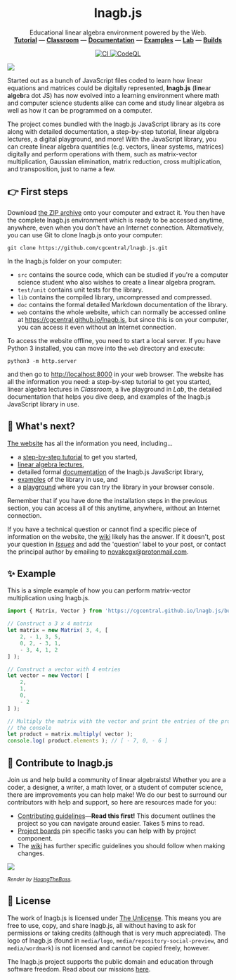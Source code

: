 <h1 align="center">lnagb.js</h1>

<p align="center">
    Educational linear algebra environment powered by the Web.
    <br/>
    <a href="https://cgcentral.github.io/lnagb.js/tutorial"><b>Tutorial</b></a>
    &mdash;
    <a href="https://cgcentral.github.io/lnagb.js/classroom"><b>Classroom</b></a>
    &mdash;
    <a href="https://cgcentral.github.io/lnagb.js/docs"><b>Documentation</b></a>
    &mdash;
    <a href="https://cgcentral.github.io/lnagb.js/examples"><b>Examples</b></a>
    &mdash;
    <a href="https://cgcentral.github.io/lnagb.js/lab"><b>Lab</b></a>
    &mdash;
    <a href="https://cgcentral.github.io/lnagb.js/builds"><b>Builds</b></a>
</p>

<p align="center">
    <a href="https://github.com/cgcentral/lnagb.js/actions/workflows/ci.yml">
        <img alt="CI" src="https://github.com/cgcentral/lnagb.js/actions/workflows/ci.yml/badge.svg?branch=dev" />
    </a>
    <a href="https://github.com/cgcentral/lnagb.js/actions/workflows/codeql-analysis.yml">
        <img alt="CodeQL" src="https://github.com/cgcentral/lnagb.js/actions/workflows/codeql-analysis.yml/badge.svg?branch=dev" />
    </a>
</p>

![](media/wordmark/png/wordmark-pad.png)

Started out as a bunch of JavaScript files coded to learn how linear equations
and matrices could be digitally represented, **lnagb.js** (<b>l</b>i<b>n</b>ear
<b>a</b>l<b>g</b>e<b>b</b>ra dot JS) has now evolved into a learning environment
where math and computer science students alike can come and study linear algebra
as well as how it can be programmed on a computer.

The project comes bundled with the lnagb.js JavaScript library as its core along
with detailed documentation, a step-by-step tutorial, linear algebra lectures,
a digital playground, and more! With the JavaScript library, you can create
linear algebra quantities (e.g. vectors, linear systems, matrices) digitally and
perform operations with them, such as matrix-vector multiplication, Gaussian
elimination, matrix reduction, cross multiplication, and transposition, just to
name a few.

:point_right: First steps
-------------------------

Download [the ZIP archive][download] onto your computer and extract it. You then
have the complete lnagb.js environment which is ready to be accessed anytime,
anywhere, even when you don't have an Internet connection. Alternatively, you
can use Git to clone lnagb.js onto your computer:

```shell
git clone https://github.com/cgcentral/lnagb.js.git
```

[download]: https://github.com/cgcentral/lnagb.js/archive/master.zip

In the lnagb.js folder on your computer:
- `src` contains the source code, which can be studied if you're a computer
  science student who also wishes to create a linear algebra program.
- `test/unit` contains unit tests for the library.
- `lib` contains the compiled library, uncompressed and compressed.
- `doc` contains the formal detailed Markdown documentation of the library.
- `web` contains the whole website, which can normally be accessed online at
  <https://cgcentral.github.io/lnagb.js>, but since this is on your computer,
  you can access it even without an Internet connection.

To access the website offline, you need to start a local server. If you have
Python 3 installed, you can move into the `web` directory and execute:

```shell
python3 -m http.server
```

and then go to <http://localhost:8000> in your web browser. The website has all
the information you need: a step-by-step tutorial to get you started, linear
algebra lectures in _Classroom_, a live playground in _Lab_, the detailed
documentation that helps you dive deep, and examples of the lnagb.js JavaScript
library in use.

:monocle_face: What's next?
---------------------------

[The website][website] has all the information you need, including...
- a [step-by-step tutorial][Tutorial] to get you started,
- [linear algebra lectures][Classroom],
- detailed formal [documentation][Docs] of the lnagb.js JavaScript library,
- [examples][Examples] of the library in use, and
- a [playground][Lab] where you can try the library in your browser console.

Remember that if you have done the installation steps in the previous section,
you can access all of this anytime, anywhere, without an Internet connection.

[website]: https://cgcentral.github.io/lnagb.js

[Tutorial]: https://cgcentral.github.io/lnagb.js/tutorial
[Classroom]: https://cgcentral.github.io/lnagb.js/classroom
[Docs]: https://cgcentral.github.io/lnagb.js/docs
[Examples]: https://cgcentral.github.io/lnagb.js/examples
[Lab]: https://cgcentral.github.io/lnagb.js/lab

If you have a technical question or cannot find a specific piece of information
on the website, the [wiki][wiki] likely has the answer. If it doesn't, post your
question in [_Issues_][issues] and add the 'question' label to your post, or
contact the principal author by emailing to <novakcgx@protonmail.com>.

[wiki]: https://github.com/cgcentral/lnagb.js/wiki
[issues]: https://github.com/cgcentral/lnagb.js/issues

:sparkles: Example
------------------

This is a simple example of how you can perform matrix-vector multiplication
using lnagb.js.

```javascript
import { Matrix, Vector } from 'https://cgcentral.github.io/lnagb.js/builds/lnagb.js';

// Construct a 3 x 4 matrix
let matrix = new Matrix( 3, 4, [
    2, - 1, 3, 5,
    0, 2, - 3, 1,
    - 3, 4, 1, 2
] );

// Construct a vector with 4 entries
let vector = new Vector( [
    2,
    1,
    0,
    - 2
] );

// Multiply the matrix with the vector and print the entries of the product to
// the console
let product = matrix.multiply( vector );
console.log( product.elements ); // [ - 7, 0, - 6 ]
```

:dancers: Contribute to lnagb.js
--------------------------------

Join us and help build a community of linear algebraists! Whether you are a
coder, a designer, a writer, a math lover, or a student of computer science,
there are improvements you can help make! We do our best to surround our
contributors with help and support, so here are resources made for you:

- [Contributing guidelines](CONTRIBUTING.md)&mdash;**Read this first!** This
  document outlines the project so you can navigate around easier. Takes 5 mins
  to read.
- [Project boards](https://github.com/cgcentral/lnagb.js/projects) pin specific
  tasks you can help with by project component.
- The [wiki](https://github.com/cgcentral/lnagb.js/wiki) has further specific
  guidelines you should follow when making changes.

![](https://user-images.githubusercontent.com/29008608/124381854-c9bf0b80-dcee-11eb-8e88-d93412d3be37.png)

<sup>_Render by [HoangTheBoss](http://links.hoangtheboss.xyz/)._</sup>

:page_with_curl: License
------------------------

The work of lnagb.js is licensed under [The Unlicense](https://unlicense.org/).
This means you are free to use, copy, and share lnagb.js, all without having to
ask for permissions or taking credits (although that is very much appreciated).
The logo of lnagb.js (found in `media/logo`, `media/repository-social-preview`,
and `media/wordmark`) is not licensed and cannot be copied freely, however.

The lnagb.js project supports the public domain and education through software
freedom. Read about our missions [here][missions].

[missions]: https://github.com/cgcentral/lnagb.js/missions
